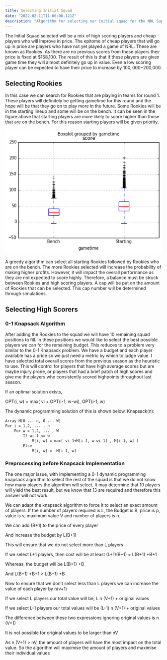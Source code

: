 ```yaml
---
title: Selecting Initial Squad
date: "2022-02-11T11:00:00.121Z"
description: "Algorithm for selecting our initial squad for the NRL SuperCoach AI"
---
```


The Initial Squad selected will be a mix of high scoring players and cheap players who will improve in price. The epitome of cheap players that will go up in price are players who have not yet played a game of NRL. These are known as Rookies. As there are no previous scores from these players their price is fixed at $168,100. The result of this is that if these players are given game time they will almost definitely go up in value. Even a low scoring player can be expected to have their price to increase by $100,000-$200,000.

## Selecting Rookies

In this case we can search for Rookies that are playing in teams for round 1. These players will definitely be getting gametime for this round and the hope will be that they go on to play more in the future.  Some Rookies will be in the starting lineup and some will be on the bench. It can be seen in the figure above that starting players are more likely to score higher than those that are on the bench. For this reason starting players will be given priority.

<img src="https://github.com/jackpink/pink.ai/blob/master/content/nrl-supercoach/selecting-initial-squad-algorithm/Boxplot-grouped-by-gametime.png?raw=true" width="600" height="400">

A greedy algorithm can select all starting Rookies followed by Rookies who are on the bench. The more Rookies selected will increase the probability of making  higher profits. However, it will impact the overall performance as they are not expected to score highly. Therefore, a balance must be struck between Rookies and high scoring players. A cap will be put on the amount of Rookies that can be selected. This cap number will be determined through simulations.

## Selecting High Scorers

### 0-1 Knapsack Algorithm

After adding the Rookies to the squad we will have 10 remaining squad positions to fill. In these positions we would like to select the best possible players we can for the remaining budget. This reduces to a problem very similar to the 0-1 Knapsack problem. We have a budget and each player available has a price so we just need a metric by which to judge value. I have selected total overall scores from the previous season as the heuristic to use. This will control for players that have high average scores but are maybe injury prone, or players that had a brief patch of high scores and give me the players who consistently scored highpoints throughout last season. 


If an optimal solution exists,

OPT(i, w) = max( vi + OPT(i-1, w-wi), OPT(i-1, w)

The dynamic programming solution of this is shown below.
Knapsack(n):

    Array M[0 ... n, 0 ... W]
    For i = 1,2, ... , n
        For w = 1,2, ... , W
            If wi-1 <= w
                M[i, w] = max( vi-1+M[i-1, w-wi-1] , M[i-1, w] )
            Else
                M[i, w] =  M[i-1, w] 

### Preprocessing before Knapsack Implementation

The one major issue, with implementing a 0-1 dynamic programming knapsack algorithm to select the rest of the squad is that we do not know how many players the algorithm will select. It may determine that 10 players will yield the best result, but we know that 13 are required and therefore this answer will not work.  

We can adapt the knapsack algorithm to force it to select an exact amount of players. If the number of players required is L, the Budget is B, price is p, value is v, maximum value V and number of players is n.

We can add (B+1) to the price of every player

And increase the budget by L(B+1)

This will ensure that we do not select more than L players

If we select L+1 players, then cost will be at least
 (L+1)(B+1) = L(B+1) +B+1

Whereas, the budget will be L(B+1) +B

And  L(B+1) +B+1  >  L(B+1) +B 

Now to ensure that we don’t select less than L players we can increase the value of each player by n(v+1)

If we select L players our total value will be, L n (V+1) + original values

If we select L-1 players our total values will be (L-1) n (V+1) + original values

The difference between these two expressions ignoring original values is n (V+1)

It is not possible for original values to be larger than nV

As n (V+1)   >  nV, the amount of players will have the most impact on the total value. So the algorithm will maximise the amount of players and maximise their individual values

